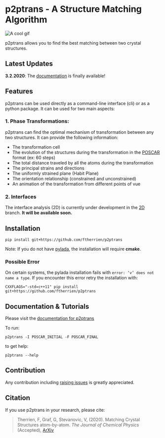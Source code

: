 # p2ptrans - A Structure Matching Algorithm

![A cool gif](https://github.com/ftherrien/p2ptrans/blob/master/WelcomeImage.gif)

p2ptrans allows you to find the best matching between two crystal structures.

## Latest Updates

**3.2.2020**: The [documentation](p2ptrans.readthedocs.io) is finally available! 

## Features
p2ptrans can be used directly as a command-line interface (cli) or as a python package. It can be used for two main aspects:

### 1. Phase Transformations:
p2ptrans can find the optimal mechanism of transformation between any two structures. It can provide the following information:
* The transformation cell
* The evolution of the structures during the transformation in the [POSCAR](https://www.vasp.at/wiki/index.php/Input) format (ex: 60 steps)
* The total distance traveled by all the atoms during the transformation
* The principal strains and directions
* The uniformly strained plane (Habit Plane)
* The orientation relationship (constrained and unconstrained)
* An animation of the transformation from different points of vue

### 2. Interfaces
The interface analysis (2D) is currently under development in the [2D](https://github.com/ftherrien/p2ptrans/tree/2D) branch. **It will be available soon.**

## Installation
    pip install git+https://github.com/ftherrien/p2ptrans

Note: If you do not have [pylada](https://github.com/pylada/pylada-light), the installation will require **cmake**.

### Possible Error
On certain systems, the pylada installation fails with `error: ‘v’ does not name a type`. If you encounter this error retry the installation with:

    CXXFLAGS="-std=c++11" pip install git+https://github.com/ftherrien/p2ptrans

## Documentation & Tutorials

Please visit the [documentation for p2ptrans](p2ptrans.readthedocs.io)

To run:
    
    p2ptrans -I POSCAR_INITIAL -F POSCAR_FINAL
    
to get help:
    
    p2ptrans --help

## Contribution
Any contribution including [raising issues](https://github.com/ftherrien/p2ptrans/issues) is greatly appreciated.

## Citation
If you use p2ptrans in your research, please cite:

> Therrien, F, Graf, G, Stevanovic, V, (2020). Matching Crystal Structures atom-by-atom. *The Journal of Chemical Physics* (Accepted), [ArXiv](https://arxiv.org/abs/1909.12965)
